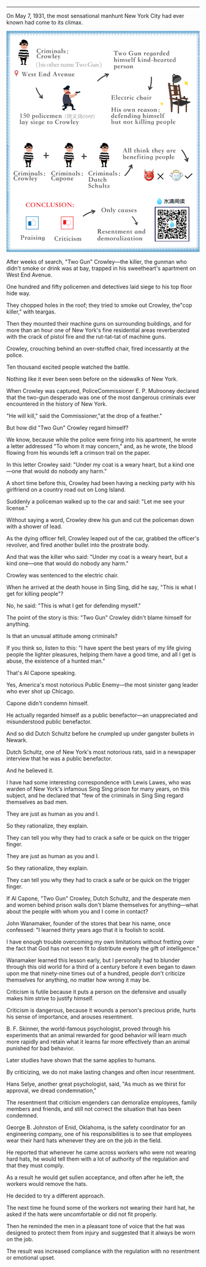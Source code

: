 
---
On May 7, 1931, the most sensational manhunt New York City had ever known had come to its climax.

![chapter1-1](\images\book\part1\chapter1-1\chapter1-1.jpg)

After weeks of search, "Two Gun" Crowley—the killer, the gunman who didn't smoke or drink was at bay, trapped in his sweetheart's apartment on West End Avenue.

One hundred and fifty policemen and detectives laid siege to his top floor hide way.

They chopped holes in the roof; they tried to smoke out Crowley, the"cop killer," with teargas.

Then they mounted their machine guns on surrounding buildings, and for more than an hour one of New York's fine residential areas reverberated with the crack of pistol fire and the rut-tat-tat of machine guns.

Crowley, crouching behind an over-stuffed chair, fired incessantly at the police.

Ten thousand excited people watched the battle.

Nothing like it ever been seen before on the sidewalks of New York.

When Crowley was captured, PoliceCommissioner E. P. Mulrooney declared that the two-gun desperado was one of the most dangerous criminals ever encountered in the history of New York.

"He will kill," said the Commissioner,"at the drop of a feather."

But how did "Two Gun" Crowley regard himself?

We know, because while the police were firing into his apartment, he wrote a letter addressed "To whom it may concern," and, as he wrote, the blood flowing from his wounds left a crimson trail on the paper.

In this letter Crowley said: "Under my coat is a weary heart, but a kind one—one that would do nobody any harm."

A short time before this, Crowley had been having a necking party with his girlfriend on a country road out on Long Island.

Suddenly a policeman walked up to the car and said: "Let me see your license."

Without saying a word, Crowley drew his gun and cut the policeman down with a shower of lead.

As the dying officer fell, Crowley leaped out of the car, grabbed the officer's revolver, and fired another bullet into the prostrate body.

And that was the killer who said: "Under my coat is a weary heart, but a kind one—one that would do nobody any harm."

Crowley was sentenced to the electric chair.

When he arrived at the death house in Sing Sing, did he say, "This is what I get for killing people"?

No, he said: "This is what I get for defending myself."

The point of the story is this: "Two Gun" Crowley didn't blame himself for anything.

Is that an unusual attitude among criminals?

If you think so, listen to this: "I have spent the best years of my life giving people the lighter pleasures, helping them have a good time, and all I get is abuse, the existence of a hunted man."

That's Al Capone speaking.

Yes, America's most notorious Public Enemy—the most sinister gang leader who ever shot up Chicago.

Capone didn't condemn himself.

He actually regarded himself as a public benefactor—an unappreciated and misunderstood public benefactor.

And so did Dutch Schultz before he crumpled up under gangster bullets in Newark.

Dutch Schultz, one of New York's most notorious rats, said in a newspaper interview that he was a public benefactor.

And he believed it.

I have had some interesting correspondence with Lewis Lawes, who was warden of New York's infamous Sing Sing prison for many years, on this subject, and he declared that "few of the criminals in Sing Sing regard themselves as bad men.

They are just as human as you and I.

So they rationalize, they explain.

They can tell you why they had to crack a safe or be quick on the trigger finger.

They are just as human as you and I.

So they rationalize, they explain.

They can tell you why they had to crack a safe or be quick on the trigger finger.

If Al Capone, "Two Gun" Crowley, Dutch Schultz, and the desperate men and women behind prison walls don't blame themselves for anything—what about the people with whom you and I come in contact?

John Wanamaker, founder of the stores that bear his name, once confessed: "I learned thirty years ago that it is foolish to scold.

I have enough trouble overcoming my own limitations without fretting over the fact that God has not seen fit to distribute evenly the gift of intelligence."

Wanamaker learned this lesson early, but I personally had to blunder through this old world for a third of a century before it even began to dawn upon me that ninety-nine times out of a hundred, people don't criticize themselves for anything, no matter how wrong it may be.

Criticism is futile because it puts a person on the defensive and usually makes him strive to justify himself.

Criticism is dangerous, because it wounds a person's precious pride, hurts his sense of importance, and arouses resentment.

B. F. Skinner, the world-famous psychologist, proved through his experiments that an animal rewarded for good behavior will learn much more rapidly and retain what it learns far more effectively than an animal punished for bad behavior.

Later studies have shown that the same applies to humans.

By criticizing, we do not make lasting changes and often incur resentment.

Hans Selye, another great psychologist, said, "As much as we thirst for approval, we dread condemnation,"

The resentment that criticism engenders can demoralize employees, family members and friends, and still not correct the situation that has been condemned.

George B. Johnston of Enid, Oklahoma, is the safety coordinator for an engineering company, one of his responsibilities is to see that employees wear their hard hats whenever they are on the job in the field.

He reported that whenever he came across workers who were not wearing hard hats, he would tell them with a lot of authority of the regulation and that they must comply.

As a result he would get sullen acceptance, and often after he left, the workers would remove the hats.

He decided to try a different approach.

The next time he found some of the workers not wearing their hard hat, he asked if the hats were uncomfortable or did not fit properly.

Then he reminded the men in a pleasant tone of voice that the hat was designed to protect them from injury and suggested that it always be worn on the job.

The result was increased compliance with the regulation with no resentment or emotional upset.

<br>